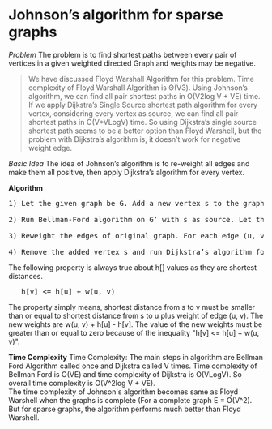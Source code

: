 # Johnson’s algorithm for sparse graphs

*Problem*
The problem is to find shortest paths between every pair of vertices in a given weighted directed Graph and weights may be negative. 

>We have discussed Floyd Warshall Algorithm for this problem. Time complexity of Floyd Warshall Algorithm is Θ(V3). Using Johnson’s algorithm, we can find all pair shortest paths in O(V2log V + VE) time.   
> If we apply Dijkstra’s Single Source shortest path algorithm for every vertex, considering every vertex as source, we can find all pair shortest paths in O(V*VLogV) time. So using Dijkstra’s single source shortest path seems to be a better option than Floyd Warshell, but the problem with Dijkstra’s algorithm is, it doesn’t work for negative weight edge.

*Basic Idea*
The idea of Johnson’s algorithm is to re-weight all edges and make them all positive, then apply Dijkstra’s algorithm for every vertex.

**Algorithm**
<pre>
1) Let the given graph be G. Add a new vertex s to the graph, add edges from new vertex to all vertices of G. Let the modified graph be G’.

2) Run Bellman-Ford algorithm on G’ with s as source. Let the distances calculated by Bellman-Ford be h[0], h[1], .. h[V-1]. If we find a negative weight cycle, then return. Note that the negative weight cycle cannot be created by new vertex s as there is no edge to s. All edges are from s.

3) Reweight the edges of original graph. For each edge (u, v), assign the new weight as “original weight + h[u] – h[v]”.

4) Remove the added vertex s and run Dijkstra’s algorithm for every vertex.
</pre>

The following property is always true about h[] values as they are shortest distances.
<pre>
   h[v] <= h[u] + w(u, v)</pre>   

The property simply means, shortest distance from s to v must be smaller than or equal to shortest distance from s to u plus weight of edge (u, v). The new weights are w(u, v) + h[u] - h[v]. The value of the new weights must be greater than or equal to zero because of the inequality "h[v] <= h[u] + w(u, v)".

**Time Complexity**
Time Complexity: The main steps in algorithm are Bellman Ford Algorithm called once and Dijkstra called V times. Time complexity of Bellman Ford is O(VE) and time complexity of Dijkstra is O(VLogV). So overall time complexity is O(V^2log V + VE).  
The time complexity of Johnson's algorithm becomes same as Floyd Warshell when the graphs is complete (For a complete graph E = O(V^2). But for sparse graphs, the algorithm performs much better than Floyd Warshell.